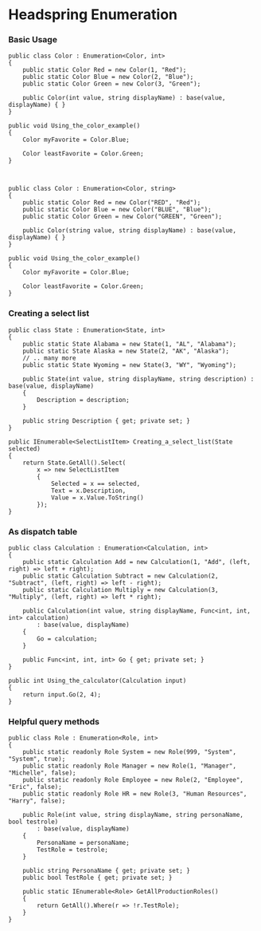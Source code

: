 # Headspring Enumeration #


### Basic Usage ###

    public class Color : Enumeration<Color, int>
    {
        public static Color Red = new Color(1, "Red");
        public static Color Blue = new Color(2, "Blue");
        public static Color Green = new Color(3, "Green");

        public Color(int value, string displayName) : base(value, displayName) { }
    }

    public void Using_the_color_example()
    {
        Color myFavorite = Color.Blue;

        Color leastFavorite = Color.Green;
    }



    public class Color : Enumeration<Color, string>
    {
        public static Color Red = new Color("RED", "Red");
        public static Color Blue = new Color("BLUE", "Blue");
        public static Color Green = new Color("GREEN", "Green");

        public Color(string value, string displayName) : base(value, displayName) { }
    }

    public void Using_the_color_example()
    {
        Color myFavorite = Color.Blue;

        Color leastFavorite = Color.Green;
    }

### Creating a select list ###

    public class State : Enumeration<State, int>
    {
        public static State Alabama = new State(1, "AL", "Alabama");
        public static State Alaska = new State(2, "AK", "Alaska");
        // .. many more
        public static State Wyoming = new State(3, "WY", "Wyoming");

        public State(int value, string displayName, string description) : base(value, displayName)
        {
            Description = description;
        }

        public string Description { get; private set; }
    }

    public IEnumerable<SelectListItem> Creating_a_select_list(State selected)
    {
        return State.GetAll().Select(
            x => new SelectListItem
            {
                Selected = x == selected,
                Text = x.Description,
                Value = x.Value.ToString()
            });
    }

### As dispatch table ###
    
    public class Calculation : Enumeration<Calculation, int>
    {
        public static Calculation Add = new Calculation(1, "Add", (left, right) => left + right);
        public static Calculation Subtract = new Calculation(2, "Subtract", (left, right) => left - right);
        public static Calculation Multiply = new Calculation(3, "Multiply", (left, right) => left * right);

        public Calculation(int value, string displayName, Func<int, int, int> calculation)
            : base(value, displayName)
        {
            Go = calculation;
        }

        public Func<int, int, int> Go { get; private set; }
    }

    public int Using_the_calculator(Calculation input)
    {
        return input.Go(2, 4);
    }

### Helpful query methods ###

    public class Role : Enumeration<Role, int>
    {
        public static readonly Role System = new Role(999, "System", "System", true);
        public static readonly Role Manager = new Role(1, "Manager", "Michelle", false);
        public static readonly Role Employee = new Role(2, "Employee", "Eric", false);
        public static readonly Role HR = new Role(3, "Human Resources", "Harry", false);

        public Role(int value, string displayName, string personaName, bool testrole)
            : base(value, displayName)
        {
            PersonaName = personaName;
            TestRole = testrole;
        }

        public string PersonaName { get; private set; }
        public bool TestRole { get; private set; }

        public static IEnumerable<Role> GetAllProductionRoles()
        {
            return GetAll().Where(r => !r.TestRole);
        }
    }